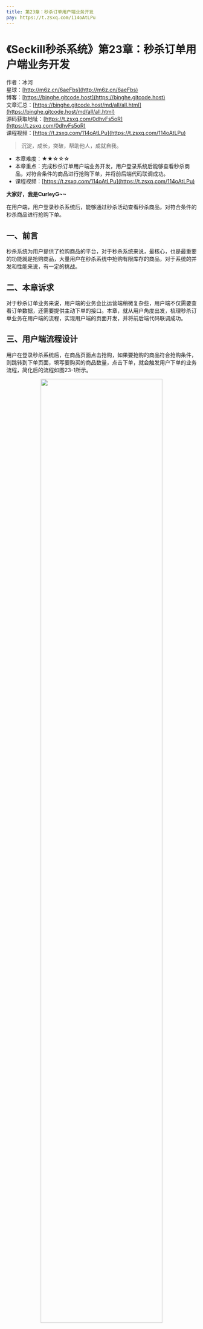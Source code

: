 ```yaml
---
title: 第23章：秒杀订单用户端业务开发
pay: https://t.zsxq.com/114oAtLPu
---
```


# 《Seckill秒杀系统》第23章：秒杀订单用户端业务开发

作者：冰河
<br/>星球：[http://m6z.cn/6aeFbs](http://m6z.cn/6aeFbs)
<br/>博客：[https://binghe.gitcode.host](https://binghe.gitcode.host)
<br/>文章汇总：[https://binghe.gitcode.host/md/all/all.html](https://binghe.gitcode.host/md/all/all.html)
<br/>源码获取地址：[https://t.zsxq.com/0dhvFs5oR](https://t.zsxq.com/0dhvFs5oR)
<br/>课程视频：[https://t.zsxq.com/114oAtLPu](https://t.zsxq.com/114oAtLPu)

> 沉淀，成长，突破，帮助他人，成就自我。

* 本章难度：★★☆☆☆
* 本章重点：完成秒杀订单用户端业务开发，用户登录系统后能够查看秒杀商品，对符合条件的商品进行抢购下单，并将前后端代码联调成功。
* 课程视频：[https://t.zsxq.com/114oAtLPu](https://t.zsxq.com/114oAtLPu)

**大家好，我是CurleyG~~**

在用户端，用户登录秒杀系统后，能够通过秒杀活动查看秒杀商品，对符合条件的秒杀商品进行抢购下单。

## 一、前言

秒杀系统为用户提供了抢购商品的平台，对于秒杀系统来说，最核心，也是最重要的功能就是抢购商品，大量用户在秒杀系统中抢购有限库存的商品，对于系统的并发和性能来说，有一定的挑战。

## 二、本章诉求

对于秒杀订单业务来说，用户端的业务会比运营端稍微复杂些，用户端不仅需要查看订单数据，还需要提供主动下单的接口。本章，就从用户角度出发，梳理秒杀订单业务在用户端的流程，实现用户端的页面开发，并将前后端代码联调成功。

## 三、用户端流程设计

用户在登录秒杀系统后，在商品页面点击抢购，如果要抢购的商品符合抢购条件，则跳转到下单页面，填写要购买的商品数量，点击下单，就会触发用户下单的业务流程，简化后的流程如图23-1所示。

<div align="center">
    <img src="https://binghe.gitcode.host/images/project/seckill/scekill-2023-05-27-001.png?raw=true" width="80%">
    <br/>
</div>

用户在商品页面点击抢购，如果要抢购的商品符合抢购条件，则跳转到下单页面，填写要购买的商品数量，点击下单，就会触发用户下单的业务流程，如下所示。

（1）前端判断如果购买数量为空，则提示购买数量不能为空，否则进入下一步。

（2）前端判断如果购买数量小于或者等于0，则提示购买数量不能小于或者等于0，否则进入下一步。

（3）前端判断如果购买数量触发限购，则提示提示购买数量不能超过限购数量，否则进入下一步。

（4）后端判断如果要抢购的商品不存在，则提示商品不存在，否则进入下一步。

（5）后端判断如果商品未上线，则提示商品未上线不能下单，否则进入下一步。

（6）后端判断如果商品已下线，则提示商品已下线不能下单，否则进入下一步。

（7）后端判断如果购买数量触发限购，则提示提示购买数量不能超过限购数量，否则进入下一步。

（8）后端判断如果库存不足，则提示商品库存不足，否则进入下一步。

（9）提交订单信息，扣减商品库存。

**注意：这里下单的校验规则只是校验了商品的部分信息，后续在完善过程中，还会对用户的资格等信息进行校验。**

## 四、用户端页面开发

## 查看完整文章

加入[冰河技术](http://m6z.cn/6aeFbs)知识星球，解锁完整技术文章与完整代码
